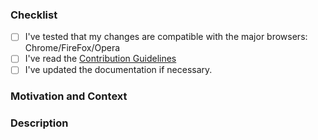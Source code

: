 <!-- ============================================================================================================
Thanks for contributing to _FeedCrunch_! We really appreciate your help !
Before you submit your pull request, please make sure to check the following boxes by putting an x in the [ ] 
============================================================================================================= -->

### Checklist
- [ ] I've tested that my changes are compatible with the major browsers: Chrome/FireFox/Opera
- [ ] I've read the [Contribution Guidelines](https://github.com/DEKHTIARJonathan/Feedcrunch.IO-WebExtension/blob/master/CONTRIBUTING.md)
- [ ] I've updated the documentation if necessary.

### Motivation and Context
<!--- Why is this change required? What problem does it solve? -->
<!--- If it fixes an open issue, please link to the issue here. -->
<!--- Please describe in detail how you tested your changes. --->

### Description
<!--- Describe your changes in detail -->
